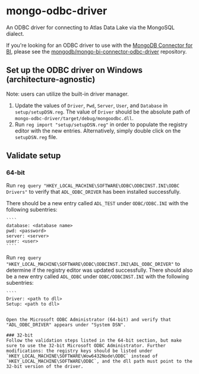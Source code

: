 # mongo-odbc-driver

An ODBC driver for connecting to Atlas Data Lake via the MongoSQL dialect.

If you're looking for an ODBC driver to use with the [MongoDB
Connector for BI](https://docs.mongodb.com/bi-connector/current/),
please see the
[mongodb/mongo-bi-connector-odbc-driver](https://github.com/mongodb/mongo-bi-connector-odbc-driver)
repository.


## Set up the ODBC driver on Windows (architecture-agnostic)
Note: users can utilize the built-in driver manager.
1. Update the values of `Driver`, `Pwd`, `Server`, `User`, and `Database` in `setup/setupDSN.reg`. The value of `Driver` should be the absolute path of `mongo-odbc-driver/target/debug/mongoodbc.dll`.
2. Run `reg import "setup/setupDSN.reg"` in order to populate the registry editor with the new entries. Alternatively, simply double click on the `setupDSN.reg` file.

## Validate setup
### 64-bit
Run `reg query "HKEY_LOCAL_MACHINE\SOFTWARE\ODBC\ODBCINST.INI\ODBC Drivers"` to verify that `ADL_ODBC_DRIVER` has been installed successfully.

There should be a new entry called `ADL_TEST` under `ODBC/ODBC.INI` with the following subentries:

	````
	database: <database name>
	pwd: <password>
	server: <server>
	user: <user>
	````

Run `reg query "HKEY_LOCAL_MACHINE\SOFTWARE\ODBC\ODBCINST.INI\ADL_ODBC_DRIVER"` to determine if the registry editor was updated successfully. There should also be a new entry called `ADL_ODBC` under `ODBC/ODBCINST.INI` with the following subentries:

    ````
    Driver: <path to dll>
    Setup: <path to dll>
   ````

Open the Microsoft ODBC Administrator (64-bit) and verify that "ADL_ODBC_DRIVER" appears under "System DSN".

### 32-bit
Follow the validation steps listed in the 64-bit section, but make sure to use the 32-bit Microsoft ODBC Administrator. Further modifications: the registry keys should be listed under `HKEY_LOCAL_MACHINE\SOFTWARE\Wow6432Node\ODBC` instead of `HKEY_LOCAL_MACHINE\SOFTWARE\ODBC`, and the dll path must point to the 32-bit version of the driver.